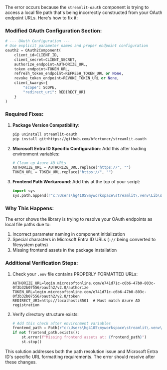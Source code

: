 The error occurs because the `streamlit-oauth` component is trying to access a local file path that's being incorrectly constructed from your OAuth endpoint URLs. Here's how to fix it:

### Modified OAuth Configuration Section:
```python
# --- OAuth Configuration ---
# Use explicit parameter names and proper endpoint configuration
oauth2 = OAuth2Component(
    client_id=CLIENT_ID,
    client_secret=CLIENT_SECRET,
    authorize_endpoint=AUTHORIZE_URL,
    token_endpoint=TOKEN_URL,
    refresh_token_endpoint=REFRESH_TOKEN_URL or None,
    revoke_token_endpoint=REVOKE_TOKEN_URL or None,
    client_kwargs={
        "scope": SCOPE,
        "redirect_uri": REDIRECT_URI
    }
)
```

### Required Fixes:
1. **Package Version Compatibility**:
   ```bash
   pip uninstall streamlit-oauth
   pip install git+https://github.com/bfortuner/streamlit-oauth
   ```

2. **Microsoft Entra ID Specific Configuration**:
   Add this after loading environment variables:
   ```python
   # Clean up Azure AD URLs
   AUTHORIZE_URL = AUTHORIZE_URL.replace("https://", "")
   TOKEN_URL = TOKEN_URL.replace("https://", "")
   ```

3. **Frontend Path Workaround**:
   Add this at the top of your script:
   ```python
   import sys
   sys.path.append(r"c:\Users\hg4105\myworkspace\streamlit\.venv\Lib\site-packages\streamlit_oauth\frontend\dist")
   ```

### Why This Happens:
The error shows the library is trying to resolve your OAuth endpoints as local file paths due to:
1. Incorrect parameter naming in component initialization
2. Special characters in Microsoft Entra ID URLs (`://` being converted to filesystem paths)
3. Missing frontend assets in the package installation

### Additional Verification Steps:
1. Check your `.env` file contains PROPERLY FORMATTED URLs:
   ```env
   AUTHORIZE_URL=login.microsoftonline.com/e741d71c-c6b6-47b0-803c-0f3b32b07556/oauth2/v2.0/authorize
   TOKEN_URL=login.microsoftonline.com/e741d71c-c6b6-47b0-803c-0f3b32b07556/oauth2/v2.0/token
   REDIRECT_URI=http://localhost:8501  # Must match Azure AD registration
   ```

2. Verify directory structure exists:
   ```python
   # Add this check after environment variables
   frontend_path = Path(r"c:\Users\hg4105\myworkspace\streamlit\.venv\Lib\site-packages\streamlit_oauth\frontend\dist")
   if not frontend_path.exists():
       st.error(f"Missing frontend assets at: {frontend_path}")
       st.stop()
   ```

This solution addresses both the path resolution issue and Microsoft Entra ID's specific URL formatting requirements. The error should resolve after these changes.
